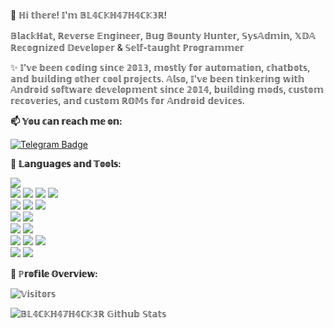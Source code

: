 👋 ℍ𝕚 𝕥𝕙𝕖𝕣𝕖! 𝕀'𝕞 𝔹𝕃𝟜ℂ𝕂ℍ𝟜𝟟ℍ𝟜ℂ𝕂𝟛ℝ!

𝔹𝕝𝕒𝕔𝕜ℍ𝕒𝕥, ℝ𝕖𝕧𝕖𝕣𝕤𝕖 𝔼𝕟𝕘𝕚𝕟𝕖𝕖𝕣, 𝔹𝕦𝕘 𝔹𝕠𝕦𝕟𝕥𝕪 ℍ𝕦𝕟𝕥𝕖𝕣, 𝕊𝕪𝕤𝔸𝕕𝕞𝕚𝕟, 𝕏𝔻𝔸 ℝ𝕖𝕔𝕠𝕘𝕟𝕚𝕫𝕖𝕕 𝔻𝕖𝕧𝕖𝕝𝕠𝕡𝕖𝕣 & 𝕊𝕖𝕝𝕗-𝕥𝕒𝕦𝕘𝕙𝕥 ℙ𝕣𝕠𝕘𝕣𝕒𝕞𝕞𝕖𝕣

✨ 𝕀'𝕧𝕖 𝕓𝕖𝕖𝕟 𝕔𝕠𝕕𝕚𝕟𝕘 𝕤𝕚𝕟𝕔𝕖 𝟚𝟘𝟙𝟛, 𝕞𝕠𝕤𝕥𝕝𝕪 𝕗𝕠𝕣 𝕒𝕦𝕥𝕠𝕞𝕒𝕥𝕚𝕠𝕟, 𝕔𝕙𝕒𝕥𝕓𝕠𝕥𝕤, 𝕒𝕟𝕕 𝕓𝕦𝕚𝕝𝕕𝕚𝕟𝕘 𝕠𝕥𝕙𝕖𝕣 𝕔𝕠𝕠𝕝 𝕡𝕣𝕠𝕛𝕖𝕔𝕥𝕤. 𝔸𝕝𝕤𝕠, 𝕀'𝕧𝕖 𝕓𝕖𝕖𝕟 𝕥𝕚𝕟𝕜𝕖𝕣𝕚𝕟𝕘 𝕨𝕚𝕥𝕙 𝔸𝕟𝕕𝕣𝕠𝕚𝕕 𝕤𝕠𝕗𝕥𝕨𝕒𝕣𝕖 𝕕𝕖𝕧𝕖𝕝𝕠𝕡𝕞𝕖𝕟𝕥 𝕤𝕚𝕟𝕔𝕖 𝟚𝟘𝟙𝟜, 𝕓𝕦𝕚𝕝𝕕𝕚𝕟𝕘 𝕞𝕠𝕕𝕤, 𝕔𝕦𝕤𝕥𝕠𝕞 𝕣𝕖𝕔𝕠𝕧𝕖𝕣𝕚𝕖𝕤, 𝕒𝕟𝕕 𝕔𝕦𝕤𝕥𝕠𝕞 ℝ𝕆𝕄𝕤 𝕗𝕠𝕣 𝔸𝕟𝕕𝕣𝕠𝕚𝕕 𝕕𝕖𝕧𝕚𝕔𝕖𝕤.

**📫 𝕐𝕠𝕦 𝕔𝕒𝕟 𝕣𝕖𝕒𝕔𝕙 𝕞𝕖 𝕠𝕟:**

[![Telegram Badge](https://img.shields.io/badge/-Telegram-0088CC?style=flat&logo=Telegram&logoColor=white&link=https://t.me/BL4CKH47H4CK3R)](https://t.me/BL4CKH47H4CK3R) <br />

**:wrench: 𝕃𝕒𝕟𝕘𝕦𝕒𝕘𝕖𝕤 𝕒𝕟𝕕 𝕋𝕠𝕠𝕝𝕤:**

<img src="https://img.shields.io/badge/-Python-3776AB?style=flat&logo=python&logoColor=white"> <br />
<img src="https://img.shields.io/badge/-HTML5-E34F26?style=flat&logo=html5&logoColor=white"> <img
    src="https://img.shields.io/badge/-CSS3-1572B6?style=flat&logo=css3&logoColor=white"> <img
    src="https://img.shields.io/badge/-Bootstrap-563D7C?style=flat&logo=bootstrap&logoColor=white"> <img
    src="https://img.shields.io/badge/-JavaScript-black?style=flat&logo=javascript&logoColor=eed718"> <br />
<img src="https://img.shields.io/badge/-Linux-black?style=flat&logo=Linux&logoColor=white"> <img
    src="https://img.shields.io/badge/-Windows-0078D6?style=flat&logo=Windows"> <img
    src="https://img.shields.io/badge/-Android-black?style=flat&logo=android"> <br />
<img src="https://img.shields.io/badge/-SQLite-003B57?style=flat&logo=SQLite&logoColor=white"> <img
    src="https://img.shields.io/badge/-MariaDB-003545?style=flat&logo=MariaDB"> <br />
<img src="https://img.shields.io/badge/-Git-F05032?style=flat&logo=Git&logoColor=white"> <img
    src="https://img.shields.io/badge/-Terminal-black?style=flat&logo=GNU%20Bash&logoColor=white"> <br />
<img src="https://img.shields.io/badge/-Travis%20CI-dfd896?style=flat&logo=Travis%20CI&logoColor=92232c"> <img
    src="https://img.shields.io/badge/-CircleCI-343434?style=flat&logo=CircleCI"> <img
    src="https://img.shields.io/badge/-Drone%20CI-212121?style=flat&logo=Drone"> <br />
<img src="https://img.shields.io/badge/-Jekyll-CC0000?style=flat&logo=Jekyll&logoColor=white"> <img
    src="https://img.shields.io/badge/-Markdown-000000?style=flat&logo=Markdown"> <br />

**:pushpin: ℙ𝕣𝕠𝕗𝕚𝕝𝕖 𝕆𝕧𝕖𝕣𝕧𝕚𝕖𝕨:**

![𝕍𝕚𝕤𝕚𝕥𝕠𝕣𝕤](https://visitor-badge.laobi.icu/badge?page_id=BL4CKH47H4CK3R.BL4CKH47H4CK3R)

![𝔹𝕃𝟜ℂ𝕂ℍ𝟜𝟟ℍ𝟜ℂ𝕂𝟛ℝ 𝔾𝕚𝕥𝕙𝕦𝕓 𝕊𝕥𝕒𝕥𝕤](https://github-readme-stats.vercel.app/api?username=BL4CKH47H4CK3R&show_icons=true)
